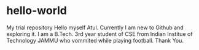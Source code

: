 # hello-world
My trial repository
Hello myself Atul.
Currently I am new to Github and exploring it.
I am a B.Tech. 3rd year student of CSE from Indian Institue of Technology JAMMU who vommited while playing football.
Thank You.


